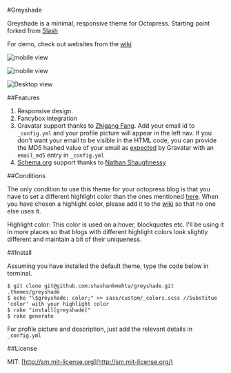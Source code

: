 #Greyshade

Greyshade is a minimal, responsive theme for Octopress.
Starting point forked from [Slash](https://github.com/tommy351/Octopress-Theme-Slash)  

For demo, check out websites from the [wiki](https://github.com/shashankmehta/greyshade/wiki/Sites-using-Greyshade/)

![mobile view](https://dl.dropbox.com/u/6396581/greyshade/1.png)

![mobile view](https://dl.dropbox.com/u/6396581/greyshade/3.png)

![Desktop view](https://dl.dropbox.com/u/6396581/greyshade/2.png)

##Features

1. Responsive design.
1. Fancybox integration
1. Gravatar support thanks to [Zhigang Fang](https://github.com/zhigang1992). Add your email id to `_config.yml` and your profile picture will appear in the left nav. If you don't want your email to be visible in the HTML code, you can provide the MD5 hashed value of your email as [expected](https://gravatar.com/site/implement/hash/) by Gravatar with an `email_md5` entry in `_config.yml`
1. [Schema.org](http://schema.org/) support thanks to [Nathan Shaughnessy](https://github.com/nathanshox)

##Conditions 

The only condition to use this theme for your octopress blog is that you have to set a different highlight color than the ones mentioned [here](https://github.com/shashankmehta/greyshade/wiki/Sites-using-Greyshade). When you have chosen a highlight color, please add it to the [wiki](https://github.com/shashankmehta/greyshade/wiki/Sites-using-Greyshade) so that no one else uses it.

Highlight color: This color is used on a:hover, blockquotes etc. I'll be using it in more places so that blogs with different highlight colors look slightly different and maintain a bit of their uniqueness. 

##Install

Assuming you have installed the default theme, type the code below in terminal.

    $ git clone git@github.com:shashankmehta/greyshade.git .themes/greyshade
    $ echo "\$greyshade: color;" >> sass/custom/_colors.scss //Substitue 'color' with your highlight color
    $ rake "install[greyshade]"
    $ rake generate

For profile picture and description, just add the relevant details in `_config.yml`
  
##License

MIT: [http://sm.mit-license.org](http://sm.mit-license.org/)
